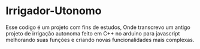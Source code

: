 # Irrigador-Utonomo


Esse codigo é um projeto com fins de estudos, Onde transcrevo um antigo projeto de irrigação autonoma feito em C++ no arduino para javascript melhorando suas funções e criando novas funcionalidades mais complexas.

